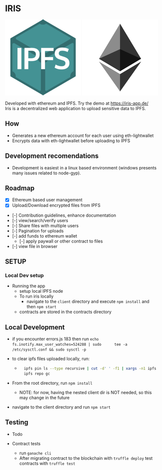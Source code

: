 # IRIS

<div>
  <img src="https://github.com/driemworks/ipfs-ether-demo/blob/master/resources/ipfs-logo.png" width="250" height="250" >
  <img src="https://github.com/driemworks/ipfs-ether-demo/blob/master/resources/ethereum.jpg" width="250" height="250" />
</div>

Developed with ethereum and IPFS. Try the demo at https://iris-app.de/
<br>
Iris is a decentralized web application to upload sensitive data to IPFS.

## How

* Generates a new ethereum account for each user using eth-lightwallet
* Encrypts data with eth-lightwallet before uploading to IPFS

## Development recomendations

* Development is easiest in a linux based environment (windows presents many issues related to node-gyp).

## Roadmap

* [x] Ethereum based user management
* [x] Upload/Download encrypted files from IPFS
* [-] Contribution guidelines, enhance documentation
* [-]  view/search/verify users
* [-] Share files with multiple users
* [-] Pagination for uploads
* [-] add funds to ethereum wallet
  * [-] apply paywall or other contract to files
* [-] view file in browser

## SETUP

### Local Dev setup

* Running the app
  * setup local IPFS node
  * To run iris locally
    * navigate to the `client` directory and execute `npm install` and then `npm start`
  * contracts are stored in the contracts directory

## Local Development

* if you encounter errors.js 183 then run `echo fs.inotify.max_user_watches=524288 | sudo      tee -a /etc/sysctl.conf && sudo sysctl -p`

* to clear ipfs files uploaded locally, run:

  * ``` bash
      ipfs pin ls --type recursive | cut -d' ' -f1 | xargs -n1 ipfs pin rm
      ipfs repo gc
    ```

* From the root directory, run `npm install`
  * NOTE: for now, having the nested client dir is NOT needed, so this may change in the future
* navigate to the client directory and run `npm start`

## Testing

* Todo

* Contract tests
  * run `ganache cli`
  * After migrating contract to the blockchain with `truffle deploy` test contracts with `truffle test`
